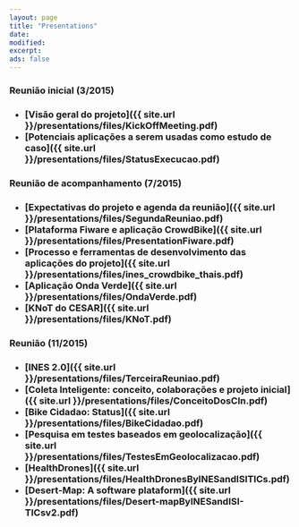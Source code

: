 ```yaml
---
layout: page
title: "Presentations"
date: 
modified:
excerpt:
ads: false
---
```


<h3>Reunião inicial (3/2015)<h3>
<ul>
<li>[Visão geral do projeto]({{ site.url }}/presentations/files/KickOffMeeting.pdf)</li>
<li>[Potenciais aplicações a serem usadas como estudo de caso]({{ site.url }}/presentations/files/StatusExecucao.pdf)</li>
</ul>


<h3>Reunião de acompanhamento (7/2015)<h3>
<ul>
<li>[Expectativas do projeto e agenda da reunião]({{ site.url }}/presentations/files/SegundaReuniao.pdf)</li>
<li>[Plataforma Fiware e aplicação CrowdBike]({{ site.url }}/presentations/files/PresentationFiware.pdf)</li>
<li>[Processo e ferramentas de desenvolvimento das aplicações do projeto]({{ site.url }}/presentations/files/ines_crowdbike_thais.pdf)</li>
<li>[Aplicação Onda Verde]({{ site.url }}/presentations/files/OndaVerde.pdf)</li>
<li>[KNoT do CESAR]({{ site.url }}/presentations/files/KNoT.pdf)</li>
</ul>

<h3>Reunião (11/2015)<h3>
<ul>
<li>[INES 2.0]({{ site.url }}/presentations/files/TerceiraReuniao.pdf)</li>
<li>[Coleta Inteligente: conceito, colaborações e projeto inicial]({{ site.url }}/presentations/files/ConceitoDosCIn.pdf)</li>
<li>[Bike Cidadao: Status]({{ site.url }}/presentations/files/BikeCidadao.pdf)</li>
<li>[Pesquisa em testes baseados em geolocalização]({{ site.url }}/presentations/files/TestesEmGeolocalizacao.pdf)</li>
<li>[HealthDrones]({{ site.url }}/presentations/files/HealthDronesByINESandISITICs.pdf)</li>
<li>[Desert-Map: A software plataform]({{ site.url }}/presentations/files/Desert-mapByINESandISI-TICsv2.pdf)</li>
</ul>